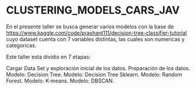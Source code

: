 # CLUSTERING_MODELS_CARS_JAV

En el presente taller se busca generar varios modelos con la base de https://www.kaggle.com/code/prashant111/decision-tree-classifier-tutorial cuyo dataset cuenta con 7 variables distintas, las cuales son numericas y categoricas.

Este taller esta dividio en 7 etapas:

Cargar Data Set y exploración inicial de los datos.
Preparación de los datos.
Modelo: Decision Tree.
Modelo: Decision Tree Sklearn.
Modelo: Random Forest.
Modelo: K-means.
Modelo: DBSCAN.
